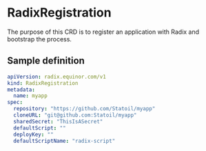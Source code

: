 # RadixRegistration

The purpose of this CRD is to register an application with Radix and bootstrap the process.

## Sample definition

```yaml
apiVersion: radix.equinor.com/v1
kind: RadixRegistration
metadata:
  name: myapp
spec:
  repository: "https://github.com/Statoil/myapp"
  cloneURL: "git@github.com:Statoil/myapp"
  sharedSecret: "ThisIsASecret"
  defaultScript: ""
  deployKey: ""
  defaultScriptName: "radix-script"
```
